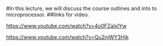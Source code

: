 #In this lecture, we will discuss the course outlines and into to microprocessor. 
##links for video.

https://www.youtube.com/watch?v=4o0FZalxIYw


https://www.youtube.com/watch?v=Qu2njWY3Hjk
